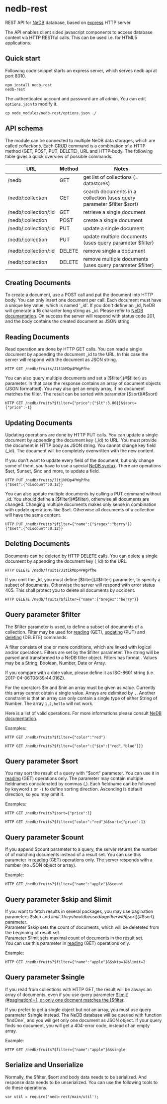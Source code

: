 # nedb-rest
REST API for [NeDB](https://github.com/louischatriot/nedb) database, based on [express](http://expressjs.com/) HTTP server.

The API enables client sided javascript components to access database content via HTTP RESTful calls.
This can be used i.e. for HTML5 applications.

## Quick start
Following code snippet starts an express server, which serves nedb api at port 8010.

```
npm install nedb-rest
nedb-rest
```

The authenticated account and password are all admin. You can edit `options.json` to modify it.

```
cp node_modules/nedb-rest/options.json ./
```

## API schema

The module can be connected to multiple NeDB data storages, which are called *collections*.
Each [CRUD](https://en.wikipedia.org/wiki/Create,_read,_update_and_delete) command is a combination of a HTTP method (GET, POST, PUT, DELETE), URL and HTTP-body.
The following table gives a quick overview of possible commands.

| URL              | Method | Notes                                                                    |
|----------------- | ------ | ------------------------------------------------------------------------ |
| /nedb                | GET    | get list of collections (= datastores)                                   |
| /nedb/:collection     | GET    | search documents in a collection (uses query parameter $filter $sort) |
| /nedb/:collection/:id | GET    | retrieve a single document                                               |
| /nedb/:collection     | POST   | create a single document                                                 |
| /nedb/:collection/:id | PUT    | update a single document                                                 |
| /nedb/:collection     | PUT    | update multiple documents (uses query parameter $filter)                 |
| /nedb/:collection/:id | DELETE | remove single a document                                                 |
| /nedb/:collection     | DELETE | remove multiple documents (uses query parameter $filter)                 |

## <a name="creating-documents">Creating Documents</a>
To create a document, use a POST call and put the document into HTTP body. You can only insert one document per call.
Each document must have a unique key value, which is named '_id'. If you don't define an _id,
NeDB will generate a 16 character long string as _id. Please refer to [NeDB documentation](https://github.com/louischatriot/nedb#inserting-documents).
On success the server will respond with status code 201, and the body contains the created document as JSON string.

## <a name="reading-documents">Reading Documents</a>
Read operation are done by HTTP GET calls. You can read a single document by appending the document _id to the URL.
In this case the server will respond with the document as JSON string.

```
HTTP GET /nedb/fruits/J1t1kMDp4PWgPfhe
```

You can also query multiple documents and set a [$filter](#$filter) as parameter. In that case the response contains an array of document objects (JSON formatted).
You may also get an empty array, if no document matches the filter. The result can be sorted with parameter [$sort](#$sort)

```
HTTP GET /nedb/fruits?$filter={"price":{"$lt":3.00}}&$sort={"price":-1}
```

## <a name="updating-documents">Updating Documents</a>
Updating operations are done by HTTP PUT calls. You can update a single document by appending the document key (_id) to URL.
You must provide the document in HTTP body as JSON string. You cannot change key field (_id).
The document will be completely overwritten with the new content.

If you don't want to update every field of the document, but only change some of them, you have to use a special [NeDB syntax](https://github.com/louischatriot/nedb#updating-documents).
There are operations $set, $unset, $inc and more, to update a field.

```
HTTP PUT /nedb/fruits/J1t1kMDp4PWgPfhe
{"$set":{"discount":0.12}}
```

You can also update multiple documents by calling a PUT command without _id. You should define a [$filter](#$filter), otherwise all documents are changed.
Changing multiple documents makes only sense in combination with update operations like $set. Otherwise all documents of a collection will have the same content.

```
HTTP PUT /nedb/fruits?$filter={"name":{"$regex":"berry"}}
{"$set":{"discount":0.12}}
```

## <a name="deleting-documents">Deleting Documents</a>
Documents can be deleted by HTTP DELETE calls. You can delete a single document by appending the document key (_id) to the URL.

```
HTTP DELETE /nedb/fruits/J1t1kMDp4PWgPfhe
```

If you omit the _id, you must define [$filter](#$filter) parameter, to specify a subset of documents.
Otherwise the server will respond with error status 405. This shall protect you to delete all documents by accident.

```
HTTP DELETE /nedb/fruits?$filter={"name":{"$regex":"berry"}}
```

## <a name="$filter">Query parameter $filter</a>
The $filter parameter is used, to define a subset of documents of a collection.
Filter may be used for [reading](#reading-documents) (GET), [updating](#updating-documents) (PUT)
and [deleting](#deleting-documents) (DELETE) commands.

A filter consists of one or more conditions, which are linked with logical and/or operations.
Filters are set by the $filter parameter. The string will be parsed and transformed to a NeDB filter object.
Filters has format <fieldname> <operator> <value>. Values may be a String, Boolean, Number, Date or Array.

If you compare with a date value, please define it as ISO-8601 string (i.e. 2017-04-06T08:39:44.016Z).

For the operators $in and $nin an array must be given as value. Currently this array cannot obtain a single value.
Arrays are delimited by `,`. Another constraint is that an array can only contain a single type of either String of Number.
The array `1,2,hello` will not work.

Here is a list of valid operations. For more informations please consult [NeDB documentation](https://github.com/louischatriot/nedb#operators-lt-lte-gt-gte-in-nin-ne-exists-regex).

Examples:

```HTTP GET /nedb/fruits?$filter={"color":"red"}```

```HTTP GET /nedb/fruits?$filter={"color":{"$in":["red","blue"]}}```


## <a name="$sort">Query parameter $sort</a>
You may sort the result of a query with "$sort" parameter.
You can use it in [reading](#reading-documents) (GET) operations only.
The parameter may contain multiple fieldnames concatenated by commas (,).
Each fieldname can be followed by keyword `1` or `-1` to define sorting direction.
Ascending is default direction, so you may omit it.

Examples:

```HTTP GET /nedb/fruits?$sort={"price":1}```

```HTTP GET /nedb/fruits?$filter={"color":"red"}&$sort={"price":1}```

## <a name="$count">Query parameter $count</a>
If you append $count parameter to a query, the server returns the number of of matching documents instead of a result set.
You can use this parameter in [reading](#reading-documents) (GET) operations only.
The server responds with a number (no JSON object or array).

Example:

```HTTP GET /nedb/fruits?$filter={"name":"apple"}&$count```

## <a name="pagination">Query parameter $skip and $limit</a>
If you want to fetch results in several packages, you may use pagination parameters $skip and $limit.
They should be used together with [$sort](#$sort) parameter.  
Parameter $skip sets the count of documents, which will be deleteted from the beginning of result set.  
Parameter $limit sets maximal count of documents in the result set.  
You can use this parameter in [reading](#reading-documents) (GET) operations only.

Example:

```HTTP GET /nedb/fruits?$filter={"name":"apple"}&$skip=1&$limit=2```

## <a name="$single">Query parameter $single</a>
If you read from collections with HTTP GET, the result will be always an array of documents, 
even if you use query parameter [$limit](#pagination)=1, or only one docment matches the [$filter](#$filter). 

If you prefer to get a single object but not an array, you must use query parameter $single instead.
The NeDB database will be queried with function ´findOne´, and you will get only one document as JSON object. 
If your query finds no document, you will get a 404-error code, instead of an empty array.

Example:

```HTTP GET /nedb/fruits?$filter={"name":"apple"}&$single```

## <a name="Serialize">Serialize and Unserialize</a>

Normally, the $filter, $sort and body data needs to be serialized. And response data needs to be unserialized.
You can use the following tools to do these operations.

```var util = require('nedb-rest/main/util');```
